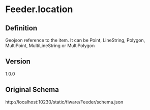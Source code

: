 # Feeder.location

## Definition
Geojson reference to the item. It can be Point, LineString, Polygon, MultiPoint, MultiLineString or MultiPolygon

## Version
1.0.0

## Original Schema
http://localhost:10230/static/fiware/Feeder/schema.json

